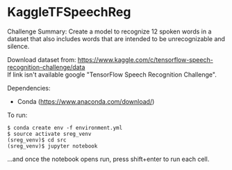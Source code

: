 # KaggleTFSpeechReg

Challenge Summary: 
Create a model to recognize 12 spoken words in a dataset that also includes words that are intended to be unrecognizable and silence. 

Download dataset from: https://www.kaggle.com/c/tensorflow-speech-recognition-challenge/data  
If link isn't available google "TensorFlow Speech Recognition Challenge".

Dependencies:
- Conda (https://www.anaconda.com/download/)

To run:
```console
$ conda create env -f environment.yml
$ source activate sreg_venv
(sreg_venv)$ cd src
(sreg_venv)$ jupyter notebook
```

...and once the notebook opens run, press shift+enter to run each cell.

